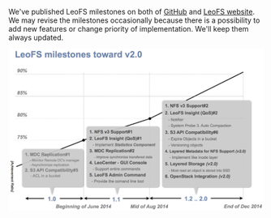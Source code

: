 We've published LeoFS milestones on both of [GitHub](https://github.com/leo-project/leofs#milestones) and [LeoFS website](http://leo-project.net/leofs/docs/intro.html#milestones). We may revise the milestones occasionally because there is a possibility to add new features or change priority of implementation. We'll keep them always updated.

![LeoFS milestone](images/leofs-milestone-toward-v2.0.png)


